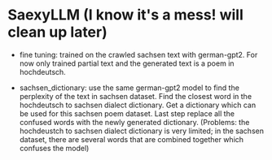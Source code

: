 # SaexyLLM (I know it's a mess! will clean up later)

- fine tuning: trained on the crawled sachsen text with german-gpt2. For now only trained partial text and the generated text is a poem in hochdeutsch.

- sachsen_dictionary: use the same german-gpt2 model to find the perplexity of the text in sachsen dataset. Find the closest word in the hochdeutsch to sachsen dialect dictionary. Get a dictionary which can be used for this sachsen poem dataset. Last step replace all the confused words with the newly generated dictionary. (Problems: the hochdeustch to sachsen dialect dictionary is very limited; in the sachsen dataset, there are several words that are combined together which confuses the model)
